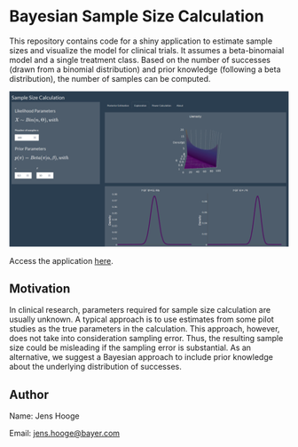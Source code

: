 # Bayesian Sample Size Calculation

This repository contains code for a shiny application to estimate sample sizes 
and visualize the model for clinical trials.
It assumes a beta-binomaial model and a single treatment class. Based on the number of successes 
(drawn from a binomial distribution) and prior knowledge (following a beta distribution),
the number of samples can be computed.

![A fancy .gif presenting the app](img/BayesianSampleSizeApp.gif)

Access the application [here](https://jhooge.shinyapps.io/BayesianParameterEstimation/).

## Motivation
In clinical research, parameters required for sample size calculation are 
usually unknown. A typical approach is to use estimates from some pilot 
studies as the true parameters in the calculation. 
This approach, however, does not take into consideration sampling error. 
Thus, the resulting sample size could be misleading if the sampling error 
is substantial. As an alternative, we suggest a Bayesian approach to include
prior knowledge about the underlying distribution of successes.

## Author
Name: Jens Hooge


Email: [jens.hooge@bayer.com](mailto:jens.hooge@bayer.com)
